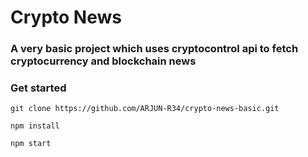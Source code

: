 
# Crypto News

### A very basic project which uses cryptocontrol api to fetch cryptocurrency and blockchain news

### Get started

```
git clone https://github.com/ARJUN-R34/crypto-news-basic.git
```

```
npm install
```

```
npm start
```